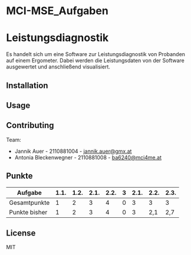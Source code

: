 # MCI-MSE_Aufgaben
# Leistungsdiagnostik 
Es handelt sich um eine Software zur Leistungsdiagnostik von Probanden auf einem Ergometer. Dabei werden die Leistungsdaten von der Software ausgewertet und anschließend visualisiert.

## Installation


## Usage


## Contributing
Team: 
- Jannik Auer - 2110881004 - jannik.auer@gmx.at
- Antonia Bleckenwegner - 2110881008 - ba6240@mci4me.at

## Punkte

| Aufgabe       | 1.1. | 1.2. | 2.1. | 2.2. | 3 | 2.1. | 2.2. | 2.3. |
|---------------|------|------|------|------|---|------|------|------|
| Gesamtpunkte  | 1    | 2    | 3    | 4    | 0 | 3    | 3    | 3    |
| Punkte bisher | 1    | 2    | 3    | 4    | 0 | 3    | 2,1  | 2,7  |


## License
MIT  


